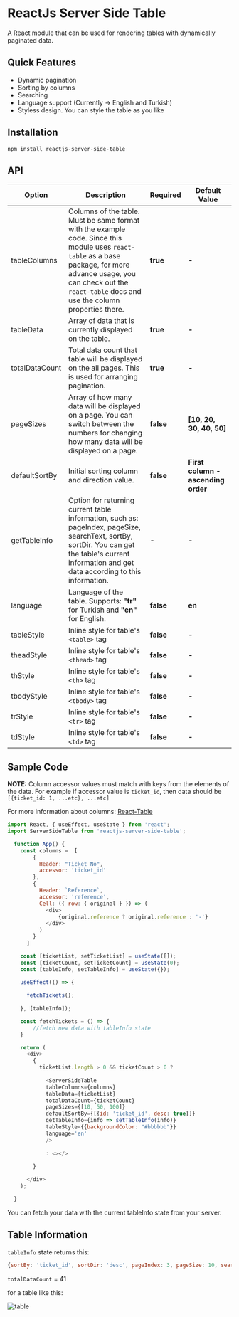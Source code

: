 # ReactJs Server Side Table
A React module that can be used for rendering tables with dynamically paginated data.

## Quick Features
- Dynamic pagination
- Sorting by columns
- Searching
- Language support (Currently -> English and Turkish)
- Styless design. You can style the table as you like

## Installation

``npm install reactjs-server-side-table``

## API
|Option|Description|Required|Default Value|
| --- | --- | --- | --- |
| tableColumns | Columns of the table. Must be same format with the example code. Since this module uses `react-table` as a base package, for more advance usage, you can check out the `react-table` docs and use the column properties there.| **true** | **-** |
| tableData | Array of data that is currently displayed on the table. | **true** | **-** |
| totalDataCount | Total data count that table will be displayed on the all pages. This is used for arranging pagination. | **true** | **-** |
| pageSizes | Array of how many data will be displayed on a page. You can switch between the numbers for changing how many data will be displayed on a page. | **false** | **[10, 20, 30, 40, 50]** |
| defaultSortBy | Initial sorting column and direction value.  | **false** | **First column - ascending order** |
| getTableInfo | Option for returning current table information, such as: pageIndex, pageSize, searchText, sortBy, sortDir. You can get the table's current information and get data according to this information. | **-** | **-** |
| language | Language of the table. Supports: **"tr"** for Turkish and **"en"** for English. | **false** | **en** |
| tableStyle | Inline style for table's `<table>` tag | **false** | **-** |
| theadStyle | Inline style for table's `<thead>` tag |**false** | **-** |
| thStyle | Inline style for table's `<th>` tag |**false** | **-** |
| tbodyStyle | Inline style for table's `<tbody>` tag |**false** | **-** |
| trStyle | Inline style for table's `<tr>` tag |**false** | **-** |
| tdStyle | Inline style for table's `<td>` tag |**false** | **-** |


## Sample Code

**NOTE:** Column accessor values must match with keys from the elements of the data. For example if accessor value is `ticket_id`, then data should be `[{ticket_id: 1, ...etc}, ...etc]`

For more information about columns: [React-Table](https://react-table.tanstack.com/)

```js
import React, { useEffect, useState } from 'react';
import ServerSideTable from 'reactjs-server-side-table';

  function App() {
    const columns =  [
        {
          Header: "Ticket No",
          accessor: 'ticket_id'
        },
        {
          Header: `Reference`,
          accessor: 'reference',
          Cell: ({ row: { original } }) => (
            <div>
                {original.reference ? original.reference : '-'}
            </div>
          )
        }
      ]

    const [ticketList, setTicketList] = useState([]);
    const [ticketCount, setTicketCount] = useState(0);
    const [tableInfo, setTableInfo] = useState({});

    useEffect(() => {
  
      fetchTickets();
  
    }, [tableInfo]);

    const fetchTickets = () => {
        //fetch new data with tableInfo state
    }

    return (
      <div>
        {
          ticketList.length > 0 && ticketCount > 0 ? 
  
            <ServerSideTable
            tableColumns={columns}
            tableData={ticketList}
            totalDataCount={ticketCount}
            pageSizes={[10, 50, 100]}
            defaultSortBy={[{id: 'ticket_id', desc: true}]}
            getTableInfo={info => setTableInfo(info)}
            tableStyle={{backgroundColor: "#bbbbbb"}}
            language='en'
            />
    
            : <></>
  
        }

      </div>
    );

  }

```
You can fetch your data with the current tableInfo state from your server.

## Table Information
``tableInfo`` state returns this:
```js
{sortBy: 'ticket_id', sortDir: 'desc', pageIndex: 3, pageSize: 10, searchText: '2'}
```
``totalDataCount`` = 41

for a table like this:

![table](https://i.imgur.com/dsxxk2w.png=500x250)
